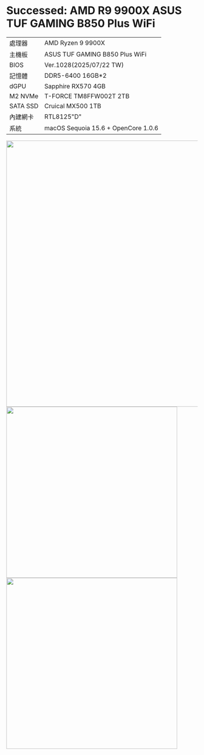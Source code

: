 # Successed: AMD R9 9900X ASUS TUF GAMING B850 Plus WiFi
<table>
  <tr>
    <td>處理器</td><td>AMD Ryzen 9 9900X</td>
  </tr>
  <tr>
    <td>主機板</td><td>ASUS TUF GAMING B850 Plus WiFi</td>
  </tr>
  <tr>
    <td>BIOS</td><td>Ver.1028(2025/07/22 TW)</td>
  </tr>
  <tr>  
    <td>記憶體</td><td>DDR5-6400 16GB*2</td>
  </tr>
  <tr>
    <td>dGPU</td><td>Sapphire RX570 4GB</td>
  </tr>
  <tr>  
    <td>M2 NVMe</td><td>T-FORCE TM8FFW002T 2TB</td>
  </tr>
  <tr>  
    <td>SATA SSD</td><td>Cruical MX500 1TB</td>
  </tr>
  <tr>
    <td>內建網卡</td><td>RTL8125"D"</td>
  </tr>  
  <tr>
    <td>系統</td><td>macOS Sequoia 15.6 + OpenCore 1.0.6</td>
  </tr>  
</table>

<img width="700" src="https://github.com/user-attachments/assets/17460334-a8b9-4be3-b0ee-b5033054b492"><br>
<img width="450" src="https://github.com/user-attachments/assets/2655c593-0d8e-4406-bd0d-a0584cc84a27"><br>
<img width="450" src="https://github.com/user-attachments/assets/7536b84d-3594-446f-b12d-6b834ece3a13"><br>
